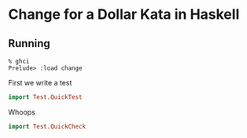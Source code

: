 Change for a Dollar Kata in Haskell
===================================

Running
-------

```shell
% ghci
Prelude> :load change
```

First we write a test

```haskell
import Test.QuickTest
```
Whoops

```haskell
import Test.QuickCheck
```

